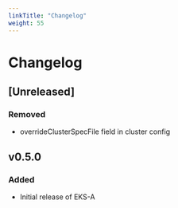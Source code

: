 ```yaml
---
linkTitle: "Changelog"
weight: 55
---
```


# Changelog

## [Unreleased]

### Removed

- overrideClusterSpecFile field in cluster config

## v0.5.0

### Added

- Initial release of EKS-A